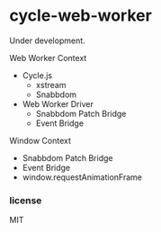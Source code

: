 # cycle-web-worker

Under development.

Web Worker Context
  - Cycle.js
    - xstream
    - Snabbdom
  - Web Worker Driver
    - Snabbdom Patch Bridge
    - Event Bridge

Window Context
  - Snabbdom Patch Bridge
  - Event Bridge
  - window.requestAnimationFrame

### license

MIT
